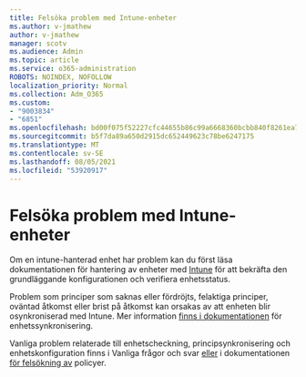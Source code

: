 ```yaml
---
title: Felsöka problem med Intune-enheter
ms.author: v-jmathew
author: v-jmathew
manager: scotv
ms.audience: Admin
ms.topic: article
ms.service: o365-administration
ROBOTS: NOINDEX, NOFOLLOW
localization_priority: Normal
ms.collection: Adm_O365
ms.custom:
- "9003834"
- "6851"
ms.openlocfilehash: bd00f075f52227cfc44655b86c99a6668360bcbb840f8261ea777a78c21a2494
ms.sourcegitcommit: b5f7da89a650d2915dc652449623c78be6247175
ms.translationtype: MT
ms.contentlocale: sv-SE
ms.lasthandoff: 08/05/2021
ms.locfileid: "53920917"
---
```

# <a name="troubleshooting-problems-with-intune-devices"></a>Felsöka problem med Intune-enheter

Om en intune-hanterad enhet har problem kan du först läsa dokumentationen för hantering av enheter med [Intune](https://docs.microsoft.com/mem/intune/protect/endpoint-security-manage-devices) för att bekräfta den grundläggande konfigurationen och verifiera enhetsstatus.

Problem som principer som saknas eller fördröjts, felaktiga principer, oväntad åtkomst eller brist på åtkomst kan orsakas av att enheten blir osynkroniserad med Intune. Mer information [finns i dokumentationen](https://docs.microsoft.com/mem/intune/remote-actions/device-sync) för enhetssynkronisering.

Vanliga problem relaterade till enhetscheckning, principsynkronisering och enhetskonfiguration finns i Vanliga frågor och svar [eller](https://docs.microsoft.com/mem/intune/configuration/device-profile-troubleshoot) i dokumentationen [för felsökning av](https://docs.microsoft.com/mem/intune/configuration/troubleshoot-policies-in-microsoft-intune) policyer.
